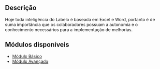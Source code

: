 ## Descrição
Hoje toda inteligência do Labelo é baseada em Excel e Word, portanto é de suma importância que os colaboradores possuam a autonomia e o conhecimento necessários para a implementação de melhorias.

## Módulos disponíveis
- [Módulo Básico](https://labelo-vsw.github.io/Treinamento-VBA/Módulo%20Básico)
- [Módulo Avançado](https://labelo-vsw.github.io/Treinamento-VBA/M%C3%B3dulo%20Avan%C3%A7ado)

